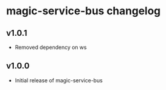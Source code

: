 # magic-service-bus changelog

## v1.0.1
- Removed dependency on ws

## v1.0.0
- Initial release of magic-service-bus
